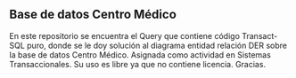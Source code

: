 ## Base de datos Centro Médico
En este repositorio se encuentra el Query que contiene código Transact-SQL puro, donde se le doy solución al diagrama entidad relación DER sobre la base de datos Centro Médico. Asignada como actividad en Sistemas Transaccionales. Su uso es libre ya que no contiene licencia. Gracias.
